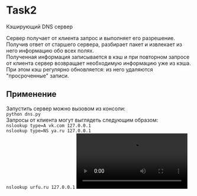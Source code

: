 # Task2
Кэширующий DNS сервер

Сервер получает от клиента запрос и выполняет его разрешение.<br>
Получив ответ от старшего сервера, разбирает пакет и извлекает из него информацию обо всех полях. <br>
Полученная информация записывается в кэш и при повторном запросе от клиента сервер возвращает необходимую информацию уже из кэша. <br>
При этом кэш регулярно обновляется: из него удаляются "просроченные" записи.

## Применение
Запустить сервер можно вызовом из консоли:<br>
`python dns.py`<br>
Запросы от клиента могут выглядеть следующим образом: <br>
`nslookup type=A vk.com 127.0.0.1`<br>
`nslookup type=NS ya.ru 127.0.0.1`<br>
`nslookup urfu.ru 127.0.0.1`
![Example](https://github.com/Alina200207/Task2/blob/master/video5451886702194858083.mp4)
